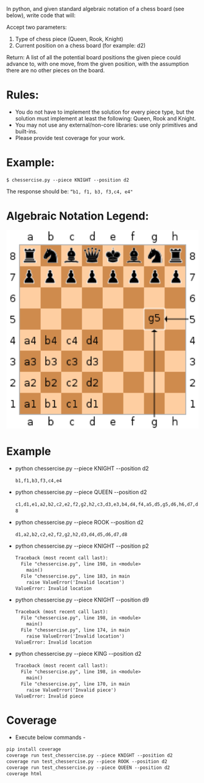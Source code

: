 In python, and given standard algebraic notation of a chess board (see below), write code that will:

Accept two parameters:
1.	Type of chess piece (Queen, Rook, Knight)
2.	Current position on a chess board (for example: d2)

Return:
	A list of all the potential board positions the given piece could advance to, with one move, from the given position, with the assumption there are no other pieces on the board.

# Rules:
- You do not have to implement the solution for every piece type, but the solution must implement at least the following: Queen, Rook and Knight.
- You may not use any external/non-core libraries: use only primitives and built-ins.
- Please provide test coverage for your work.

# Example:
`$ chessercise.py --piece KNIGHT --position d2`

The response should be:  `“b1, f1, b3, f3,c4, e4"`

# Algebraic Notation Legend: 
![Algebric notation](https://github.com/Divyapuja/Chess/blob/master/AlgebricNotation.png)

# Example
- python chessercise.py --piece KNIGHT --position d2

	```b1,f1,b3,f3,c4,e4```

- python chessercise.py --piece QUEEN --position d2

	```c1,d1,e1,a2,b2,c2,e2,f2,g2,h2,c3,d3,e3,b4,d4,f4,a5,d5,g5,d6,h6,d7,d8```

- python chessercise.py --piece ROOK --position d2

	```d1,a2,b2,c2,e2,f2,g2,h2,d3,d4,d5,d6,d7,d8```

- python chessercise.py --piece KNIGHT --position p2
	```
	Traceback (most recent call last):
	  File "chessercise.py", line 198, in <module>
	    main()
	  File "chessercise.py", line 183, in main
	    raise ValueError('Invalid location')
	ValueError: Invalid location
	```

- python chessercise.py --piece KNIGHT --position d9
	```
	Traceback (most recent call last):
	  File "chessercise.py", line 198, in <module>
	    main()
	  File "chessercise.py", line 174, in main
	    raise ValueError('Invalid location')
	ValueError: Invalid location
	```

- python chessercise.py --piece KING --position d2
	```
	Traceback (most recent call last):
	  File "chessercise.py", line 198, in <module>
	    main()
	  File "chessercise.py", line 170, in main
	    raise ValueError('Invalid piece')
	ValueError: Invalid piece
	```
# Coverage
- Execute below commands -
```
pip install coverage
coverage run test_chessercise.py --piece KNIGHT --position d2
coverage run test_chessercise.py --piece ROOK --position d2
coverage run test_chessercise.py --piece QUEEN --position d2
coverage html
```
